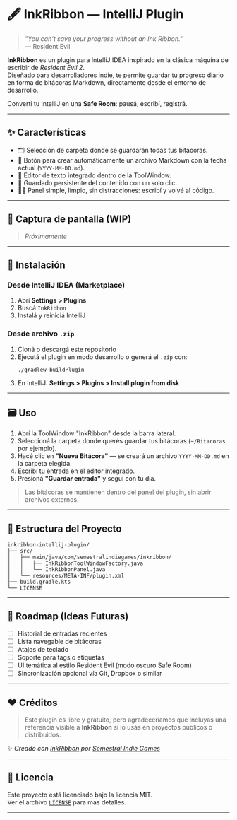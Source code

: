 # 🖋️ InkRibbon — IntelliJ Plugin

> _"You can't save your progress without an Ink Ribbon."_  
> — Resident Evil

**InkRibbon** es un plugin para IntelliJ IDEA inspirado en la clásica máquina de escribir de *Resident Evil 2*.  
Diseñado para desarrolladores indie, te permite guardar tu progreso diario en forma de bitácoras Markdown, directamente desde el entorno de desarrollo.

Convertí tu IntelliJ en una **Safe Room**: pausá, escribí, registrá.

---

## ✨ Características

- 🗂️ Selección de carpeta donde se guardarán todas tus bitácoras.
- 📅 Botón para crear automáticamente un archivo Markdown con la fecha actual (`YYYY-MM-DD.md`).
- 📝 Editor de texto integrado dentro de la ToolWindow.
- 💾 Guardado persistente del contenido con un solo clic.
- 🧘‍♂️ Panel simple, limpio, sin distracciones: escribí y volvé al código.

---

## 📸 Captura de pantalla (WIP)

> _Próximamente_

---

## 🚀 Instalación

### Desde IntelliJ IDEA (Marketplace)

1. Abrí **Settings > Plugins**
2. Buscá `InkRibbon`
3. Instalá y reiniciá IntelliJ

### Desde archivo `.zip`

1. Cloná o descargá este repositorio
2. Ejecutá el plugin en modo desarrollo o generá el `.zip` con:
   ```bash
   ./gradlew buildPlugin
   ```
3. En IntelliJ: **Settings > Plugins > Install plugin from disk**

---

## 🗃️ Uso

1. Abrí la ToolWindow "InkRibbon" desde la barra lateral.
2. Seleccioná la carpeta donde querés guardar tus bitácoras (`~/Bitacoras` por ejemplo).
3. Hacé clic en **"Nueva Bitácora"** — se creará un archivo `YYYY-MM-DD.md` en la carpeta elegida.
4. Escribí tu entrada en el editor integrado.
5. Presioná **"Guardar entrada"** y seguí con tu día.

> Las bitácoras se mantienen dentro del panel del plugin, sin abrir archivos externos.

---

## 📐 Estructura del Proyecto

```
inkribbon-intellij-plugin/
├── src/
│   ├── main/java/com/semestralindiegames/inkribbon/
│   │   ├── InkRibbonToolWindowFactory.java
│   │   └── InkRibbonPanel.java
│   └── resources/META-INF/plugin.xml
├── build.gradle.kts
└── LICENSE
```

---

## 🧪 Roadmap (Ideas Futuras)

- [ ] Historial de entradas recientes
- [ ] Lista navegable de bitácoras
- [ ] Atajos de teclado
- [ ] Soporte para tags o etiquetas
- [ ] UI temática al estilo Resident Evil (modo oscuro Safe Room)
- [ ] Sincronización opcional vía Git, Dropbox o similar

---

## ❤️ Créditos

> Este plugin es libre y gratuito, pero agradeceríamos que incluyas una referencia visible a **InkRibbon** si lo usás en proyectos públicos o distribuidos.

✨ _Creado con [InkRibbon](https://github.com/SemestralIndieGames/inkribbon-intellij-plugin) por [Semestral Indie Games](https://github.com/SemestralIndieGames)_

---

## 📄 Licencia

Este proyecto está licenciado bajo la licencia MIT.  
Ver el archivo [`LICENSE`](./LICENSE) para más detalles.

---
